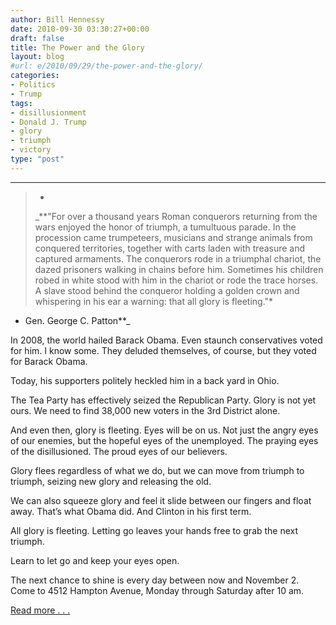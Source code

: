 ```yaml
---
author: Bill Hennessy
date: 2010-09-30 03:30:27+00:00
draft: false
title: The Power and the Glory
layout: blog
#url: e/2010/09/29/the-power-and-the-glory/
categories:
- Politics
- Trump
tags:
- disillusionment
- Donald J. Trump
- glory
- triumph
- victory
type: "post"
---
```


****    

>*
> 
> _**"For over a thousand years Roman conquerors returning from the wars enjoyed the honor of triumph, a tumultuous parade. In the procession came trumpeteers, musicians and strange animals from conquered territories, together with carts laden with treasure and captured armaments. The conquerors rode in a triumphal chariot, the dazed prisoners walking in chains before him. Sometimes his children robed in white stood with him in the chariot or rode the trace horses. A slave stood behind the conqueror holding a golden crown and whispering in his ear a warning: that all glory is fleeting."*
- Gen. George C. Patton**_
> 
>   

 

In 2008, the world hailed Barack Obama. Even staunch conservatives voted for him. I know some. They deluded themselves, of course, but they voted for Barack Obama.

 

Today, his supporters politely heckled him in a back yard in Ohio. 

 

The Tea Party has effectively seized the Republican Party. Glory is not yet ours. We need to find 38,000 new voters in the 3rd District alone.

 

And even then, glory is fleeting. Eyes will be on us. Not just the angry eyes of our enemies, but the hopeful eyes of the unemployed. The praying eyes of the disillusioned. The proud eyes of our believers.

 

Glory flees regardless of what we do, but we can move from triumph to triumph, seizing new glory and releasing the old. 

 

We can also squeeze glory and feel it slide between our fingers and float away. That’s what Obama did. And Clinton in his first term.

 

All glory is fleeting. Letting go leaves your hands free to grab the next triumph.

 

Learn to let go and keep your eyes open.

 

The next chance to shine is every day between now and November 2. Come to 4512 Hampton Avenue, Monday through Saturday after 10 am.

 

[Read more . . .](https://www.usnewslink.com/fleetingglory.htm)
